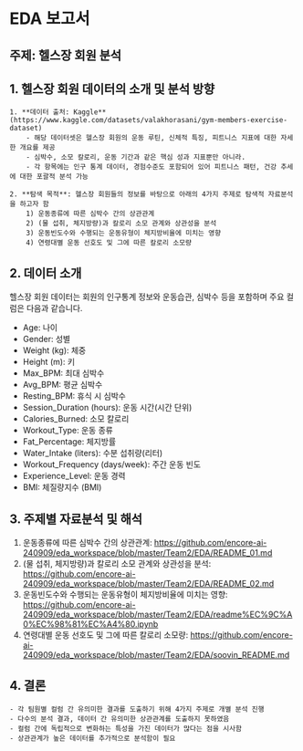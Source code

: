 # EDA 보고서

## 주제: 헬스장 회원 분석

## 1. 헬스장 회원 데이터의 소개 및 분석 방향
    1. **데이터 출처: Kaggle**
    (https://www.kaggle.com/datasets/valakhorasani/gym-members-exercise-dataset)
        - 해당 데이터셋은 헬스장 회원의 운동 루틴, 신체적 특징, 피트니스 지표에 대한 자세한 개요를 제공
        - 심박수, 소모 칼로리, 운동 기간과 같은 핵심 성과 지표뿐만 아니라.
        - 각 항목에는 인구 통계 데이터, 경험수준도 포함되어 있어 피트니스 패턴, 건강 추세에 대한 포괄적 분석 가능
    
    2. **탐색 목적**: 헬스장 회원들의 정보를 바탕으로 아래의 4가지 주제로 탐색적 자료분석을 하고자 함
        1) 운동종류에 따른 심박수 간의 상관관계
        2) (물 섭취, 체지방량)과 칼로리 소모 관계와 상관성을 분석
        3) 운동빈도수와 수행되는 운동유형이 체지방비율에 미치는 영향
        4) 연령대별 운동 선호도 및 그에 따른 칼로리 소모량

## 2. 데이터 소개
헬스장 회원 데이터는 회원의 인구통계 정보와 운동습관, 심박수 등을 포함하며 주요 컬럼은 다음과 같습니다.
  - Age: 나이
  - Gender: 성별
  - Weight (kg): 체중
  - Height (m): 키
  - Max_BPM: 최대 심박수
  - Avg_BPM: 평균 심박수
  - Resting_BPM: 휴식 시 심박수
  - Session_Duration (hours): 운동 시간(시간 단위)
  - Calories_Burned: 소모 칼로리
  - Workout_Type: 운동 종류
  - Fat_Percentage: 체지방률
  - Water_Intake (liters): 수분 섭취량(리터)
  - Workout_Frequency (days/week): 주간 운동 빈도
  - Experience_Level: 운동 경력
  - BMI: 체질량지수 (BMI)

## 3. 주제별 자료분석 및 해석
   1. 운동종류에 따른 심박수 간의 상관관계: https://github.com/encore-ai-240909/eda_workspace/blob/master/Team2/EDA/README_01.md
   2. (물 섭취, 체지방량)과 칼로리 소모 관계와 상관성을 분석: https://github.com/encore-ai-240909/eda_workspace/blob/master/Team2/EDA/README_02.md
   3. 운동빈도수와 수행되는 운동유형이 체지방비율에 미치는 영향: https://github.com/encore-ai-240909/eda_workspace/blob/master/Team2/EDA/readme%EC%9C%A0%EC%98%81%EC%A4%80.ipynb
   4. 연령대별 운동 선호도 및 그에 따른 칼로리 소모량: https://github.com/encore-ai-240909/eda_workspace/blob/master/Team2/EDA/soovin_README.md

## 4. 결론
    - 각 팀원별 컬럼 간 유의미한 결과를 도출하기 위해 4가지 주제로 개별 분석 진행
    - 다수의 분석 결과, 데이터 간 유의미한 상관관계를 도출하지 못하였음
    - 컬럼 간에 독립적으로 변화하는 특성을 가진 데이터가 많다는 점을 시사함
    - 상관관계가 높은 데이터를 추가적으로 분석함이 필요